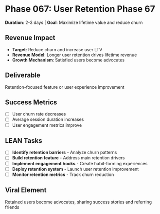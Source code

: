 # Phase 067: User Retention Phase 67
**Duration**: 2-3 days | **Goal**: Maximize lifetime value and reduce churn

## Revenue Impact
- **Target**: Reduce churn and increase user LTV
- **Revenue Model**: Longer user retention drives lifetime revenue
- **Growth Mechanism**: Satisfied users become advocates

## Deliverable
Retention-focused feature or user experience improvement

## Success Metrics
- [ ] User churn rate decreases
- [ ] Average session duration increases
- [ ] User engagement metrics improve

## LEAN Tasks
- [ ] **Identify retention barriers** - Analyze churn patterns
- [ ] **Build retention feature** - Address main retention drivers
- [ ] **Implement engagement hooks** - Create habit-forming experiences
- [ ] **Deploy retention system** - Launch user retention improvement
- [ ] **Monitor retention metrics** - Track churn reduction

## Viral Element
Retained users become advocates, sharing success stories and referring friends
